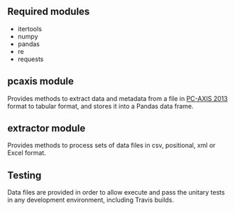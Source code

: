 ## Required modules

+ itertools
+ numpy
+ pandas
+ re
+ requests

## pcaxis module
Provides methods to extract data and metadata from a file in [PC-AXIS 2013](https://www.scb.se/sv_/PC-Axis/Documentation/PC-Axis-file-format/Data-in-PC-Axis-file/)
format to tabular format, and stores it into a Pandas data frame.

## extractor module
Provides methods to process sets of data files in csv, positional, xml or Excel format.

## Testing
Data files are provided in order to allow execute and pass the unitary
tests in any development environment, including Travis builds.